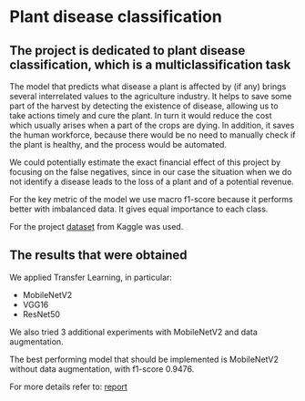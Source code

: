 # Plant disease classification

## The project is dedicated to plant disease classification, which is a multiclassification task

The model that predicts what disease a plant is affected by (if any) brings several interrelated values to the agriculture industry. It helps to save some part of the harvest by detecting the existence of disease, allowing us to take actions timely and cure the plant. In turn it would reduce the cost which usually arises when a part of the crops are dying. In addition, it saves the human workforce, because there would be no need to manually check if the plant is healthy, and the process would be automated. 

We could potentially estimate the exact financial effect of this project by focusing on the false negatives, since in our case the situation when we do not identify a disease leads to the loss of a plant and of a potential revenue. 

For the key metric of the model we use macro f1-score because it performs better with imbalanced data. It gives equal importance to each class.

For the project [dataset](https://www.kaggle.com/datasets/abdallahalidev/plantvillage-dataset) from Kaggle was used.

## The results that were obtained

We applied Transfer Learning, in particular:
* MobileNetV2
* VGG16
* ResNet50

We also tried 3 additional experiments with MobileNetV2 and data augmentation.

The best performing model that should be implemented is MobileNetV2 without data augmentation, with f1-score 0.9476.

For more details refer to: [report](https://docs.google.com/document/d/1vMK9aYg-x-QjHLC3myyAG3CdztyPL5iZyizEi1EB3vA/edit)
